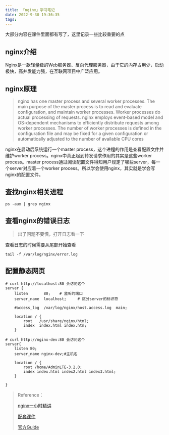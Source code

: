 ```yaml
---
title: 「nginx」学习笔记
date: 2022-9-30 19:36:35
tags: 
---
```


大部分内容在课件里面都有写了，这里记录一些比较重要的点

## nginx介绍

Nginx是一款轻量级的Web服务器、反向代理服务器，由于它的内存占用少，启动极快，高并发能力强，在互联网项目中广泛应用。

## nginx原理

> nginx has one master process and several worker processes. The main purpose of the master process is to read and evaluate configuration, and maintain worker processes. Worker processes do actual processing of requests. nginx employs event-based model and OS-dependent mechanisms to efficiently distribute requests among worker processes. The number of worker processes is defined in the configuration file and may be fixed for a given configuration or automatically adjusted to the number of available CPU cores 

nginx在启动后系统运行一个master process，这个进程的作用是查看配置文件并维护worker process。nginx中真正起到转发请求作用的其实是这些worker process。master process通过阅读配置文件得知用户规定了哪些server，每一个server对应着一个worker process。所以学会使用nginx，其实就是学会写nginx的配置文件。

## 查找nginx相关进程

```shell
ps -aux | grep nginx
```

## 查看nginx的错误日志

> 出了问题不要慌，打开日志看一下

查看日志的时候需要从尾部开始查看

```shell
tail -f /var/log/nginx/error.log
```

## 配置静态网页

```nginx
# curl http://localhost:80 会访问这个
server {
    listen       80;	# 监听的端口
    server_name  localhost;		# 区分server的标识符

    #access_log  /var/log/nginx/host.access.log  main;

    location / {
        root   /usr/share/nginx/html;
        index  index.html index.htm;
    }

# curl http://nginx-dev:80 会访问这个
server{
    listen 80;
    server_name nginx-dev;#主机名
    
    location / {
        root /home/AdminLTE-3.2.0;
        index index.html index2.html index3.html;
    }
  
}
```



> Reference：
>
> [nginx一小时精讲](https://www.bilibili.com/video/BV1rG4y1e7BQ?share_source=copy_web&vd_source=64521a646fa1bf3b43544380867c980b的笔记记录，https://www.yuque.com/wukong-zorrm/cql6cz/ofesua)
>
> [配套课件	](https://www.yuque.com/wukong-zorrm/cql6cz/ofesua)
>
> [官方Guide](https://nginx.org/en/docs/beginners_guide.html)